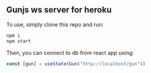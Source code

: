## Gunjs ws server for heroku
To use, simply clone this repo and run: 
```bash
npm i
npm start
```

Then, you can connect to db from react app using:
```js
const [gun] = useState(Gun("http://localhost/gun"))
```
